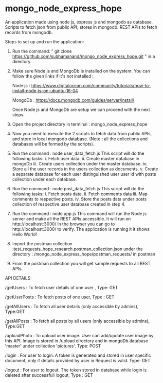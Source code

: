 # mongo_node_express_hope
An application made using node js, express js and mongodb as database. Scripts to fetch json from public API, stores in mongodb. REST APIs to fetch records from mongodb.

Steps to set up and run the application:

1. Run the command: " git clone https://github.com/subhamanand/mongo_node_express_hope.git " in a directory.
2. Make sure Node js and MongoDb is installed on the system. You can follow the given links if it's not installed :

   Node js : https://www.digitalocean.com/community/tutorials/how-to-install-node-js-on-ubuntu-16-04
   
   MongoDb : https://docs.mongodb.com/guides/server/install/

   Once Node js and MongoDb are setup we can proceed with the next steps.
   
3. Open the project directory in terminal :  mongo_node_express_hope
4. Now you need to execute the 2 scripts to fetch data from public APIs, and store in local mongodb database. 
   (Note : all the collections and databases will be formed by the scripts).
   
4. Run the command : node user_data_fetch.js 
   This script will do the following tasks:
   i. Fetch user data.
   ii. Create master database in mongoDb
   iii. Create users collection under the master database.
   iv. Store all the user records in the users collection as documents.
   v. Create a separate database for each user distinguished user user id with posts collection under each database.

5. Run the command : node post_data_fetch.js
   This script will do the following tasks:
   i. Fetch posts data.
   ii. Fetch comments data
   iii. Map comments to respective posts.
   iv. Store the posts data under posts collection of respective user database created in step 4.

6. Run the command : node app.js
   This command will run the Node js server and make all the REST APIs accessible. It will run on http://localhost:3000/
   In the browser you can go to http://localhost:3000/ to verify. The application is running it it shows Hello World!
   
7. Import the postman collection :test_requests_hope_research.postman_collection.json under the directory : /mongo_node_express_hope/postman_requests/ in postman


8. From the postman collection you will get sample requests to all REST APIs.







API DETAILS:

/getUsers : To fetch user details of one user , Type: GET

/getUserPosts : To fetch posts of one user,  Type : GET

/getAllUsers : To fetch all user details (only accessible by admins), Type:GET

/getAllPosts : To fetch all posts by all users (only accessible by admins), Type:GET

/uploadPhoto : To upload user image. User can add/update user image by this API. Image is stored in /upload directory and in mongoDb database 'master' under collection 'pictures',  Type: POST

/login : For user to login. A token is generated and stored in user specific document, only if details provided by user in Request is valid. Type: GET

/logout : For user to logout. The token stored in database while login is deleted after successfull logout, Type : GET


